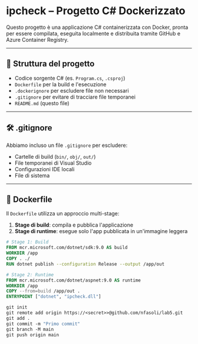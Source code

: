 

# ipcheck – Progetto C# Dockerizzato

Questo progetto è una applicazione C# containerizzata con Docker, pronta per essere compilata, eseguita localmente e distribuita tramite GitHub e Azure Container Registry.

---

## 📁 Struttura del progetto

- Codice sorgente C# (es. `Program.cs`, `.csproj`)
- `Dockerfile` per la build e l'esecuzione
- `.dockerignore` per escludere file non necessari
- `.gitignore` per evitare di tracciare file temporanei
- `README.md` (questo file)

---

## 🛠️ .gitignore

Abbiamo incluso un file `.gitignore` per escludere:

- Cartelle di build (`bin/`, `obj/`, `out/`)
- File temporanei di Visual Studio
- Configurazioni IDE locali
- File di sistema

---

## 🐳 Dockerfile

Il `Dockerfile` utilizza un approccio multi-stage:

1. **Stage di build**: compila e pubblica l'applicazione
2. **Stage di runtime**: esegue solo l'app pubblicata in un'immagine leggera

```dockerfile
# Stage 1: Build
FROM mcr.microsoft.com/dotnet/sdk:9.0 AS build
WORKDIR /app
COPY . ./
RUN dotnet publish --configuration Release --output /app/out

# Stage 2: Runtime
FROM mcr.microsoft.com/dotnet/aspnet:9.0 AS runtime
WORKDIR /app
COPY --from=build /app/out .
ENTRYPOINT ["dotnet", "ipcheck.dll"]

git init
git remote add origin https://<secret>>@github.com/nfasoli/lab5.git
git add .
git commit -m "Primo commit"
git branch -M main
git push origin main
